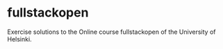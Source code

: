 # fullstackopen
Exercise solutions to the Online course fullstackopen of the University of Helsinki.
